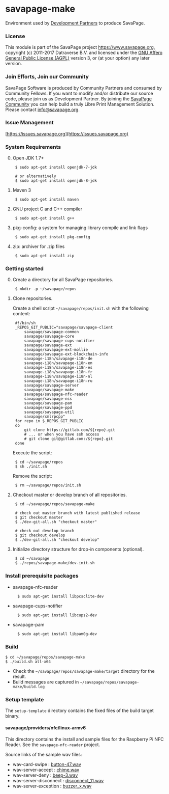 # savapage-make
    
Environment used by [Development Partners](https://wiki.savapage.org/doku.php?id=roles) to produce SavaPage.
 
### License

This module is part of the SavaPage project <https://www.savapage.org>,
copyright (c) 2011-2017 Datraverse B.V. and licensed under the
[GNU Affero General Public License (AGPL)](https://www.gnu.org/licenses/agpl.html)
version 3, or (at your option) any later version.

### Join Efforts, Join our Community

SavaPage Software is produced by Community Partners and consumed by Community Fellows. If you want to modify and/or distribute our source code, please join us as Development Partner. By joining the [SavaPage Community](https://wiki.savapage.org) you can help build a truly Libre Print Management Solution. Please contact [info@savapage.org](mailto:info@savapage.org).

### Issue Management

[https://issues.savapage.org](https://issues.savapage.org)

### System Requirements

0. Open JDK 1.7+

        $ sudo apt-get install openjdk-7-jdk
        
        # or alternatively
        $ sudo apt-get install openjdk-8-jdk

0. Maven 3

        $ sudo apt-get install maven
        
0. GNU project C and C++ compiler
               
        $ sudo apt-get install g++

0. pkg-config: a system for managing library compile and link flags

        $ sudo apt-get install pkg-config

0. zip: archiver for .zip files

        $ sudo apt-get install zip


### Getting started

0. Create a directory for all SavaPage repositories.
  
        $ mkdir -p ~/savapage/repos
   
   
0. Clone repositories.

    Create a shell script `~/savapage/repos/init.sh` with the following content:
            
        #!/bin/sh
        _REPOS_GIT_PUBLIC="savapage/savapage-client
            savapage/savapage-common
            savapage/savapage-core
            savapage/savapage-cups-notifier
            savapage/savapage-ext
            savapage/savapage-ext-mollie
            savapage/savapage-ext-blockchain-info
            savapage-i18n/savapage-i18n-de
            savapage-i18n/savapage-i18n-en
            savapage-i18n/savapage-i18n-es
            savapage-i18n/savapage-i18n-fr
            savapage-i18n/savapage-i18n-nl
            savapage-i18n/savapage-i18n-ru
            savapage/savapage-server
            savapage/savapage-make
            savapage/savapage-nfc-reader
            savapage/savapage-nss
            savapage/savapage-pam
            savapage/savapage-ppd
            savapage/savapage-util
            savapage/xmlrpcpp"        
        for repo in $_REPOS_GIT_PUBLIC
        do
            git clone https://gitlab.com/${repo}.git
            # ... or when you have ssh access
            # git clone git@gitlab.com:/${repo}.git
        done

    Execute the script:
    
        $ cd ~/savapage/repos
        $ sh ./init.sh
    
    Remove the script:

        $ rm ~/savapage/repos/init.sh


0. Checkout master or develop branch of all repositories.

        $ cd ~/savapage/repos/savapage-make
                
        # check out master branch with latest published release
        $ git checkout master
        $ ./dev-git-all.sh "checkout master"
        
        # check out develop branch
        $ git checkout develop
        $ ./dev-git-all.sh "checkout develop"

0. Initialize directory structure for drop-in components (optional).

        $ cd ~/savapage
        $ ./repos/savapage-make/dev-init.sh
        

### Install prerequisite packages

* savapage-nfc-reader
    
        $ sudo apt-get install libpcsclite-dev
        
* savapage-cups-notifier
    
        $ sudo apt-get install libcups2-dev
            
* savapage-pam
    
        $ sudo apt-get install libpam0g-dev
                            

### Build

    $ cd ~/savapage/repos/savapage-make
    $ ./build.sh all-x64

* Check the `~/savapage/repos/savapage-make/target` directory for the result.
* Build messages are captured in `~/savapage/repos/savapage-make/build.log` 


### Setup template

The `setup-template` directory contains the fixed files of the build target binary.

#### savapage/providers/nfc/linux-armv6 

This directory contains the install and sample files for the Raspberry Pi NFC Reader. See the `savapage-nfc-reader` project.

Source links of the sample wav files:

* wav-card-swipe : [button-47.wav](http://www.soundjay.com/button/button-47.wav)
* wav-server-accept : [chime.wav](http://www.wavsource.com/)
* wav-server-deny : [beep-3.wav](http://www.soundjay.com/button/beep-3.wav)
* wav-server-disconnect : [disconnect_11.wav](http://www.wavsource.com/)
* wav-server-exception : [buzzer_x.wav](http://www.wavsource.com/)
